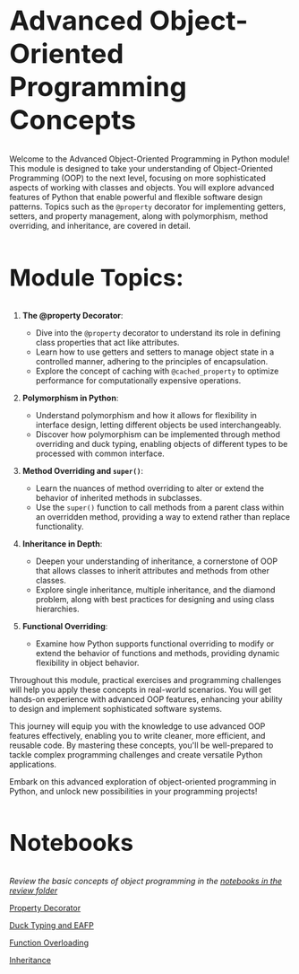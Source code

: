 <style>
p {
  max-width: 992px;
}
pre {
  max-width: 992px;
}
h1 {
  font-size: 3rem;
}
h2 {
  font-size: 2.6rem;
}
h3 {
  font-size: 2.2rem;
}
h4 {
  font-size: 1.8rem;
}
h5 {
  font-size: 1.6rem;
}
</style>  

# Advanced Object-Oriented Programming Concepts

Welcome to the Advanced Object-Oriented Programming in Python module! This
module is designed to take your understanding of Object-Oriented Programming
(OOP) to the next level, focusing on more sophisticated aspects of working with
classes and objects. You will explore advanced features of Python that enable
powerful and flexible software design patterns. Topics such as the `@property`
decorator for implementing getters, setters, and property management, along with
polymorphism, method overriding, and inheritance, are covered in detail. 

## Module Topics:
1. **The @property Decorator**:
   - Dive into the `@property` decorator to understand its role in defining
     class properties that act like attributes. 
   - Learn how to use getters and setters to manage object state in a controlled
     manner, adhering to the principles of encapsulation. 
   - Explore the concept of caching with `@cached_property` to optimize
     performance for computationally expensive operations. 

2. **Polymorphism in Python**:
   - Understand polymorphism and how it allows for flexibility in interface
     design, letting different objects be used interchangeably. 
   - Discover how polymorphism can be implemented through method overriding and
     duck typing, enabling objects of different types to be processed with
     common interface. 

3. **Method Overriding and `super()`**:
   - Learn the nuances of method overriding to alter or extend the behavior of
     inherited methods in subclasses. 
   - Use the `super()` function to call methods from a parent class within an
     overridden method, providing a way to extend rather than replace
     functionality. 

4. **Inheritance in Depth**:
   - Deepen your understanding of inheritance, a cornerstone of OOP that allows
     classes to inherit attributes and methods from other classes. 
   - Explore single inheritance, multiple inheritance, and the diamond problem,
     along with best practices for designing and using class hierarchies. 

5. **Functional Overriding**:
   - Examine how Python supports functional overriding to modify or extend the
     behavior of functions and methods, providing dynamic flexibility in object
     behavior. 

Throughout this module, practical exercises and programming challenges will help
you apply these concepts in real-world scenarios. You will get hands-on
experience with advanced OOP features, enhancing your ability to design and
implement sophisticated software systems. 

This journey will equip you with the knowledge to use advanced OOP features
effectively, enabling you to write cleaner, more efficient, and reusable code.
By mastering these concepts, you'll be well-prepared to tackle complex
programming challenges and create versatile Python applications. 

Embark on this advanced exploration of object-oriented programming in Python,
and unlock new possibilities in your programming projects! 

## Notebooks

*Review the basic concepts of object programming in the [notebooks in the review folder](./learn/review/)*

[Property Decorator](./learn/01_property_decorator.ipynb)

[Duck Typing and EAFP](./learn/02_duck_typing_eafp.md)

[Function Overloading](./learn/03_function_overloading.md)

[Inheritance](./learn/04_inheritance.ipynb)
